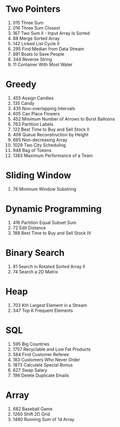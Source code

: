 # Two Pointers
1. 015 Three Sum
2. 016 Three Sum Closest
3. 167 Two Sum II - Input Array Is Sorted
4. 88	Merge Sorted Array
5. 142 Linked List Cycle II
6. 295 Find Median from Data Stream
7. 881 Boats to Save People
8. 344 Reverse String
9. 11 Container With Most Water
# Greedy
1. 455 Assign Candies
2. 135 Candy
3. 435 Non-overlapping Intervals
4. 605 Can Place Flowers
5. 452 Minimum Number of Arrows to Burst Balloons
6. 763 Partition Labels
7. 122 Best Time to Buy and Sell Stock II
8. 406 Queue Reconstruction by Height
9. 665 Non-decreasing Array
10. 1029 Two City Scheduling
11. 948 Bag of Tokens
12. 1383 Maximum Performance of a Team
# Sliding Window
1. 76	Minimum Window Substring
# Dynamic Programming
1. 416 Partition Equal Subset Sum
2. 72 Edit Distance
3. 188 Best Time to Buy and Sell Stock IV
# Binary Search
1. 81 Search in Rotated Sorted Array II
2. 74 Search a 2D Matrix
# Heap
1. 703 Kth Largest Element in a Stream
2. 347 Top K Frequent Elements
# SQL
1. 595 Big Countries
2. 1757 Recyclable and Low Fat Products
3. 584 Find Customer Referee
4. 183 Customers Who Never Order
5. 1873 Calculate Special Bonus
6. 627 Swap Salary
7. 196 Delete Duplicate Emails
# Array
1. 682 Baseball Game
2. 1260 Shift 2D Grid
3. 1480 Running Sum of 1d Array
